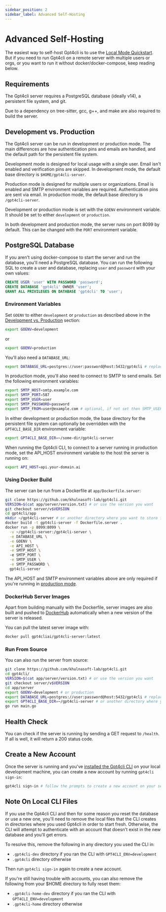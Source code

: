 ```yaml
---
sidebar_position: 2
sidebar_label: Advanced Self-Hosting
---
```


# Advanced Self-Hosting

The easiest way to self-host Gpt4cli is to use the [Local Mode Quickstart](./local-mode-quickstart.md). But if you need to run Gpt4cli on a remote server with multiple users or orgs, or you want to run it without docker/docker-compose, keep reading below.

## Requirements

The Gpt4cli server requires a PostgreSQL database (ideally v14), a persistent file system, and git.

Due to a dependency on tree-sitter, gcc, g++, and make are also required to build the server.

## Development vs. Production

The Gpt4cli server can be run in development or production mode. The main differences are how authentication pins and emails are handled, and the default path for the persistent file system.

Development mode is designed for local usage with a single user. Email isn't enabled and verification pins are skipped. In development mode, the default base directory is `$HOME/gpt4cli-server`.

Production mode is designed for multiple users or organizations. Email is enabled and SMTP environment variables are required. Authentication pins are sent via email. In production mode, the default base directory is `/gpt4cli-server`.

Development or production mode is set with the `GOENV` environment variable. It should be set to either `development` or `production`.

In both development and production mode, the server runs on port 8099 by default. This can be changed with the `PORT` environment variable.

## PostgreSQL Database

If you aren't using docker-compose to start the server and run the database, you'll need a PostgreSQL database. You can run the following SQL to create a user and database, replacing `user` and `password` with your own values:

```sql
CREATE USER 'user' WITH PASSWORD 'password';
CREATE DATABASE 'gpt4cli' OWNER 'user';
GRANT ALL PRIVILEGES ON DATABASE 'gpt4cli' TO 'user';
```

### Environment Variables

Set `GOENV` to either `development` or `production` as described above in the [Development vs. Production](#development-vs-production) section:

```bash
export GOENV=development
```

or
  
```bash
export GOENV=production
```

You'll also need a `DATABASE_URL`:

```bash
export DATABASE_URL=postgres://user:password@host:5432/gpt4cli # replace with your own database URL
```

In production mode, you'll also need to connect to SMTP to send emails. Set the following environment variables:

```bash
export SMTP_HOST=smtp.example.com
export SMTP_PORT=587
export SMTP_USER=user
export SMTP_PASSWORD=password
export SMTP_FROM=user@example.com # optional, if not set then SMTP_USER is used
```

In either development or production mode, the base directory for the persistent file system can optionally be overridden with the `GPT4CLI_BASE_DIR` environment variable:

```bash
export GPT4CLI_BASE_DIR=~/some-dir/gpt4cli-server
```

When running the Gpt4cli CLI, to connect to a server running in production mode, set the API_HOST environment variable to the host the server is running on:

```bash
export API_HOST=api.your-domain.ai
```

### Using Docker Build

The server can be run from a Dockerfile at `app/Dockerfile.server`:

```bash
git clone https://github.com/khulnasoft-lab/gpt4cli.git
VERSION=$(cat app/server/version.txt) # or use the version you want
git checkout server/v$VERSION
cd gpt4cli/app
mkdir ~/gpt4cli-server # or another directory where you want to store files
docker build -t gpt4cli-server -f Dockerfile.server .
docker run -p 8099:8099 \
  -v ~/gpt4cli-server:/gpt4cli-server \
  -e DATABASE_URL \
  -e GOENV \
  -e API_HOST \
  -e SMTP_HOST \ 
  -e SMTP_PORT \
  -e SMTP_USER \
  -e SMTP_PASSWORD \
  gpt4cli-server
```

The API_HOST and SMTP environment variables above are only required if you're running in [production mode](#development-vs-production).

### DockerHub Server Images

Apart from building manually with the Dockerfile, server images are also built and pushed to [DockerHub](https://hub.docker.com/r/gpt4cliai/gpt4cli-server/tags) automatically when a new version of the server is released.

You can pull the latest server image with:

```bash
docker pull gpt4cliai/gpt4cli-server:latest
```

### Run From Source

You can also run the server from source:

```bash
git clone https://github.com/khulnasoft-lab/gpt4cli.git
cd gpt4cli/
VERSION=$(cat app/server/version.txt) # or use the version you want
git checkout server/v$VERSION
cd app/server
export GOENV=development # or production
export DATABASE_URL=postgres://user:password@host:5432/gpt4cli # replace with your own database URL
export GPT4CLI_BASE_DIR=~/gpt4cli-server # or another directory where you want to store files
go run main.go
```

## Health Check

You can check if the server is running by sending a GET request to `/health`. If all is well, it will return a 200 status code.

## Create a New Account

Once the server is running and you've [installed the Gpt4cli CLI](../../install.md) on your local development machine, you can create a new account by running `gpt4cli sign-in`: 

```bash
gpt4cli sign-in # follow the prompts to create a new account on your self-hosted server
```

## Note On Local CLI Files

If you use the Gpt4cli CLI and then for some reason you reset the database or use a new one, you'll need to remove the local files that the CLI creates in directories where you used Gpt4cli in order to start fresh. Otherwise, the CLI will attempt to authenticate with an account that doesn't exist in the new database and you'll get errors.

To resolve this, remove the following in any directory you used the CLI in:

- `.gpt4cli-dev` directory if you ran the CLI with `GPT4CLI_ENV=development`
- `.gpt4cli` directory otherwise

Then run `gpt4cli sign-in` again to create a new account.

If you're still having trouble with accounts, you can also remove the following from your $HOME directory to fully reset them:

- `.gpt4cli-home-dev` directory if you ran the CLI with `GPT4CLI_ENV=development`
- `.gpt4cli-home` directory otherwise